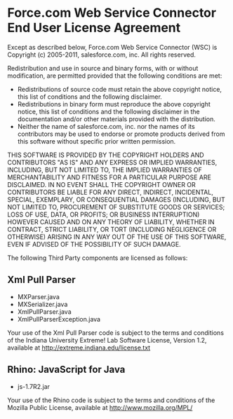 # Force.com Web Service Connector End User License Agreement

Except as described below, Force.com Web Service Connector (WSC) is Copyright (c) 2005-2011, salesforce.com, inc. All rights reserved.

Redistribution and use in source and binary forms, with or without modification, are permitted provided that the following conditions are met:


* Redistributions of source code must retain the above copyright notice, this list of conditions and the following disclaimer.
* Redistributions in binary form must reproduce the above copyright notice, this list of conditions and the following disclaimer in the documentation and/or other materials provided with the distribution.
* Neither the name of salesforce.com, inc. nor the names of its contributors may be used to endorse or promote products derived from this software without specific prior written permission.

THIS SOFTWARE IS PROVIDED BY THE COPYRIGHT HOLDERS AND CONTRIBUTORS "AS IS" AND ANY EXPRESS OR IMPLIED WARRANTIES, INCLUDING, BUT NOT LIMITED TO, THE IMPLIED WARRANTIES OF MERCHANTABILITY AND FITNESS FOR A PARTICULAR PURPOSE ARE DISCLAIMED. IN NO EVENT SHALL THE COPYRIGHT OWNER OR CONTRIBUTORS BE LIABLE FOR ANY DIRECT, INDIRECT, INCIDENTAL, SPECIAL, EXEMPLARY, OR CONSEQUENTIAL DAMAGES (INCLUDING, BUT NOT LIMITED TO, PROCUREMENT OF SUBSTITUTE GOODS OR SERVICES; LOSS OF USE, DATA, OR PROFITS; OR BUSINESS INTERRUPTION) HOWEVER CAUSED AND ON ANY THEORY OF LIABILITY, WHETHER IN CONTRACT, STRICT LIABILITY, OR TORT (INCLUDING NEGLIGENCE OR OTHERWISE) ARISING IN ANY WAY OUT OF THE USE OF THIS SOFTWARE, EVEN IF ADVISED OF THE POSSIBILITY OF SUCH DAMAGE.

The following Third Party components are licensed as follows:

## Xml Pull Parser

* MXParser.java
* MXSerializer.java
* XmlPullParser.java
* XmlPullParserException.java

Your use of the Xml Pull Parser code is subject to the terms and conditions of the Indiana University Extreme! Lab Software License, Version 1.2, available at <http://extreme.indiana.edu/license.txt>

## Rhino: JavaScript for Java

* js-1.7R2.jar

Your use of the Rhino code is subject to the terms and conditions of the Mozilla Public License, available at <http://www.mozilla.org/MPL/>
